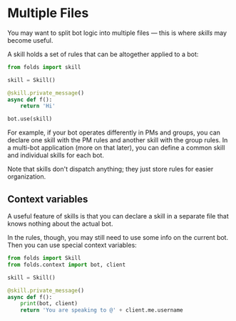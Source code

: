 # Multiple Files

You may want to split bot logic into multiple files — this is where _skills_ may become useful.

A skill holds a set of rules that can be altogether applied to a bot:

```python
from folds import skill

skill = Skill()

@skill.private_message()
async def f():
    return 'Hi'

bot.use(skill)
```

For example, if your bot operates differently in PMs and groups, 
you can declare one skill with the PM rules and another skill with the group rules.
In a multi-bot application (more on that later), you can define a common skill and individual skills for each bot.

Note that skills don't dispatch anything; they just store rules for easier organization.

## Context variables

A useful feature of skills is that you can declare a skill in a separate file that knows nothing about the actual bot.

In the rules, though, you may still need to use some info on the current bot. 
Then you can use special context variables:

```python
from folds import Skill
from folds.context import bot, client

skill = Skill()

@skill.private_message()
async def f():
    print(bot, client)
    return 'You are speaking to @' + client.me.username
```
